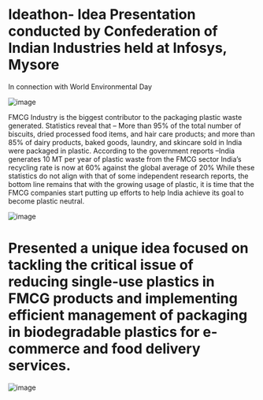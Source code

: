 # Ideathon- Idea Presentation conducted by Confederation of Indian Industries held at Infosys, Mysore
In connection with World Environmental Day

![image](https://github.com/poojalh18/Ideathon-Infosys-Pooja-L-H/assets/132671714/53936c8a-08f8-4408-ab7b-11c14022f093)

FMCG Industry is the biggest contributor to the packaging plastic waste generated. 
Statistics reveal that –  More than 95% of the total number of biscuits, dried processed food items, and hair care products; and more than 85% of dairy products, baked goods, laundry, and skincare sold in India were packaged in plastic. According to the government reports –India generates 10 MT per year of plastic waste from the FMCG sector
India’s recycling rate is now at 60% against the global average of 20% While these statistics do not align with that of some independent research reports, the bottom line remains that with the growing usage of plastic, it is time that the FMCG companies start putting up efforts to help India achieve its goal to become plastic neutral.

![image](https://github.com/poojalh18/Ideathon-Infosys-Pooja-L-H/assets/132671714/2db275b2-e3a0-4386-9ef4-d2207dbcb93f)


# Presented a unique idea focused on tackling the critical issue of reducing single-use plastics in FMCG products and implementing efficient management of packaging in biodegradable plastics for e-commerce and food delivery services.


![image](https://github.com/poojalh18/Ideathon-Infosys-Pooja-L-H/assets/132671714/ebb18381-ae46-4ff8-8378-d45f5516a872)
